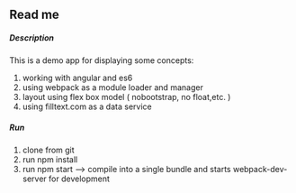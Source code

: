 ## Read me ##

##### Description #####

This is a demo app for displaying some concepts:

1. working with angular and es6
2. using webpack as a module loader and manager
3. layout using flex box model ( nobootstrap, no float,etc. ) 
4. using filltext.com as a data service


##### Run #####

1. clone from git
2. run npm install
3. run npm start --> compile into a single bundle and starts webpack-dev-server for development